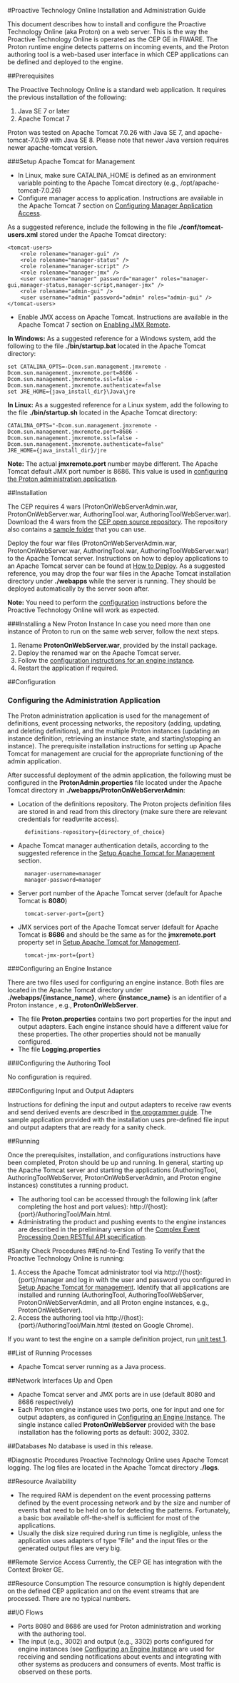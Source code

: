 #Proactive Technology Online Installation and Administration Guide

This document describes how to install and configure the Proactive Technology Online (aka Proton) on a web server. This is the way the Proactive Technology Online is operated as the CEP GE in FIWARE. 
The Proton runtime engine detects patterns on incoming events, and the Proton authoring tool is a web-based user interface in which CEP applications can be defined and deployed to the engine.

##Prerequisites

The Proactive Technology Online is a standard web application. It requires the previous installation of the following:

1. Java SE 7 or later
2. Apache Tomcat 7  

Proton was tested on Apache Tomcat 7.0.26 with Java SE 7, and apache-tomcat-7.0.59 with Java SE 8. Please note that newer Java version requires newer apache-tomcat version.

###<a name="setup"></a>Setup Apache Tomcat for Management
* In Linux, make sure CATALINA_HOME is defined as an environment variable pointing to the Apache Tomcat directory (e.g., /opt/apache-tomcat-7.0.26)
* Configure manager access to application. Instructions are available in the Apache Tomcat 7 section on [Configuring Manager Application Access]. 

As a suggested reference, include the following in the file  **./conf/tomcat-users.xml** stored under the Apache Tomcat directory:

    <tomcat-users>
        <role rolename="manager-gui" />
        <role rolename="manager-status" />
        <role rolename="manager-script" />
        <role rolename="manager-jmx" />
        <user username="manager" password="manager" roles="manager-gui,manager-status,manager-script,manager-jmx" />
        <role rolename="admin-gui" />
        <user username="admin" password="admin" roles="admin-gui" /> 
    </tomcat-users>

* Enable JMX access on Apache Tomcat. Instructions are available in the Apache Tomcat 7 section on [Enabling JMX Remote]. 

**In Windows:** As a suggested reference for a Windows system, add the following to the file  **./bin/startup.bat** located in the Apache Tomcat directory:
 
    set CATALINA_OPTS=-Dcom.sun.management.jmxremote -Dcom.sun.management.jmxremote.port=8686 -Dcom.sun.management.jmxremote.ssl=false -Dcom.sun.management.jmxremote.authenticate=false
    set JRE_HOME={java_install_dir}\Java\jre

**In Linux:** As a suggested reference for a Linux system, add the following to the file **./bin/startup.sh** located in the Apache Tomcat directory: 

    CATALINA_OPTS="-Dcom.sun.management.jmxremote -Dcom.sun.management.jmxremote.port=8686 -Dcom.sun.management.jmxremote.ssl=false -Dcom.sun.management.jmxremote.authenticate=false"
    JRE_HOME={java_install_dir}/jre

**Note:** The actual **jmxremote.port** number maybe different. The Apache Tomcat default JMX port number is 8686. This value is used in [configuring the Proton administration application](#config-admin-app).

##Installation

The CEP requires 4 wars (ProtonOnWebServerAdmin.war, ProtonOnWebServer.war, AuthoringTool.war, AuthoringToolWebServer.war).
Download the 4 wars from the [CEP open source repository]. The repository also contains a [sample folder] that you can use.

Deploy the four war files (ProtonOnWebServerAdmin.war, ProtonOnWebServer.war, AuthoringTool.war, AuthoringToolWebServer.war) to the Apache Tomcat server. 
Instructions on how to deploy applications to an Apache Tomcat server can be found at [How to Deploy]. As a suggested reference, you may drop the four war files in the Apache Tomcat installation directory under **./webapps** while the server is running. They should be deployed automatically by the server soon after. 

**Note:** You need to perform the [configuration](#config) instructions before the Proactive Technology Online will work as expected.

###Installing a New Proton Instance
In case you need more than one instance of Proton to run on the same web server, follow the next steps.
1. Rename **ProtonOnWebServer.war**, provided by the install package.
2. Deploy the renamed war on the Apache Tomcat server.
3. Follow the [configuration instructions for an engine instance](#config-engine). 
4. Restart the application if required.

##<a name="config"></a>Configuration

### <a name="config-admin-app"></a> Configuring the Administration Application

The Proton administration application is used for the management of definitions, event processing networks, the repository (adding, updating, and deleting definitions), and the multiple Proton instances (updating an instance definition, retrieving an instance state, and starting\stopping an instance). The prerequisite installation instructions for setting up Apache Tomcat for management are crucial for the appropriate functioning of the admin application. 

After successful deployment of the admin application, the following must be configured in the **ProtonAdmin.properties** file located under the Apache Tomcat directory in **./webapps/ProtonOnWebServerAdmin**:

* Location of the definitions repository. The Proton projects definition files are stored in and read from this directory (make sure there are relevant credentials for read\write access).

        definitions-repository={directory_of_choice}

* Apache Tomcat manager authentication details, according to the suggested reference in the [Setup Apache Tomcat for Management](#setup) section.

        manager-username=manager
        manager-password=manager 

* Server port number of the Apache Tomcat server (default for Apache Tomcat is **8080**)

        tomcat-server-port={port}

* JMX services port of the Apache Tomcat server (default for Apache Tomcat is **8686** and should be the same as for the **jmxremote.port** property set in [Setup Apache Tomcat for Management](#setup).

        tomcat-jmx-port={port}

###<a name="config-engine"></a>Configuring an Engine Instance 

There are two files used for configuring an engine instance. Both files are located in the Apache Tomcat directory under **./webapps/{instance_name}**, where **{instance_name}** is an identifier of a Proton instance , e.g., **ProtonOnWebServer**.

* The file **Proton.properties** contains two port properties for the input and output adapters. Each engine instance should have a different value for these properties. The other properties should not be manually configured.
* The file **Logging.properties**

###Configuring the Authoring Tool

No configuration is required.

###Configuring Input and Output Adapters

Instructions for defining the input and output adapters to receive raw events and send derived events are described in [the programmer guide]. The sample application provided with the installation uses pre-defined file input and output adapters that are ready for a sanity check.

##Running

Once the prerequisites, installation, and configurations instructions have been completed, Proton should be up and running. In general, starting up the Apache Tomcat server and starting the applications (AuthoringTool, AuthoringToolWebServer, ProtonOnWebServerAdmin, and Proton engine instances) constitutes a running product.

* The authoring tool can be accessed through the following link (after completing the host and port values): http://{host}:{port}/AuthoringTool/Main.html.
* Administrating the product and pushing events to the engine instances are described in the preliminary version of the [Complex Event Processing Open RESTful API specification]. 

#Sanity Check Procedures
##End-to-End Testing
To verify that the Proactive Technology Online is running:

1. Access the Apache Tomcat administrator tool via http://{host}:{port}/manager and log in with the user and password you configured in [Setup Apache Tomcat for management](#setup). Identify that all applications are installed and running (AuthoringTool, AuthoringToolWebServer, ProtonOnWebServerAdmin, and all Proton engine instances, e.g., ProtonOnWebServer).
2. Access the authoring tool via http://{host}:{port}/AuthoringTool/Main.html (tested on Google Chrome).

If you want to test the engine on a sample definition project, run [unit test 1]. 

##List of Running Processes
* Apache Tomcat server running as a Java process.

##Network Interfaces Up and Open
* Apache Tomcat server and JMX ports are in use (default 8080 and 8686 respectively)
* Each Proton engine instance uses two ports, one for input and one for output adapters, as configured in [Configuring an Engine Instance](#config-engine). The single instance called **ProtonOnWebServer** provided with the base installation has the following ports as default: 3002, 3302.

##Databases
No database is used in this release.

#Diagnostic Procedures
Proactive Technology Online uses Apache Tomcat logging. The log files are located in the Apache Tomcat directory **./logs**. 

##Resource Availability
* The required RAM is dependent on the event processing patterns defined by the event processing network and by the size and number of events that need to be held on to for detecting the patterns. Fortunately, a basic box available off-the-shelf is sufficient for most of the applications.
* Usually the disk size required during run time is negligible, unless the application uses adapters of type "File" and the input files or the generated output files are very big.

##Remote Service Access
Currently, the CEP GE has integration with the Context Broker GE.

##Resource Consumption
The resource consumption is highly dependent on the defined CEP application and on the event streams that are processed. There are no typical numbers.

##I/O Flows
* Ports 8080 and 8686 are used for Proton administration and working with the authoring tool.
* The input (e.g., 3002) and output (e.g., 3302) ports configured for engine instances (see [Configuring an Engine Instance](#config-engine) are used for receiving and sending notifications about events and integrating with other systems as producers and consumers of events. Most traffic is observed on these ports.



[Configuring Manager Application Access]: http://tomcat.apache.org/tomcat-7.0-doc/manager-howto.html#Configuring_Manager_Application_Access
[Enabling JMX Remote]: http://tomcat.apache.org/tomcat-7.0-doc/monitoring.html#Enabling_JMX_Remote
[How to Deploy]: http://tomcat.apache.org/tomcat-7.0-doc/deployer-howto.html
[CEP open source repository]: https://github.com/ishkin/Proton/tree/master/artifacts
[sample folder]: https://github.com/ishkin/Proton/tree/master/documentation/sample 
[the programmer guide]: https://forge.fi-ware.org/plugins/mediawiki/wiki/fiware/index.php/CEP_GE_-_IBM_Proactive_Technology_Online_User_and_Programmer_Guide#Programmer_Guide
[Complex Event Processing Open RESTful API specification]: https://forge.fiware.org/plugins/mediawiki/wiki/fiware/index.php/Complex_Event_Processing_Open_RESTful_API_Specification_(PRELIMINARY)
[unit test 1]: https://forge.fi-ware.org/plugins/mediawiki/wiki/fiware/index.php/CEP_GE_-_IBM_Proactive_Technology_Online_Unit_Testing_Plan#Unit_Test_1 